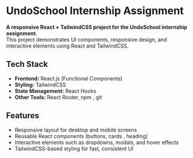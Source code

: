 # UndoSchool Internship Assignment

**A responsive React + TailwindCSS project for the UndoSchool internship assignment.**  
This project demonstrates UI components, responsive design, and interactive elements using React and TailwindCSS.

## Tech Stack
- **Frontend:** React.js (Functional Components)  
- **Styling:** TailwindCSS  
- **State Management:** React Hooks  
- **Other Tools:** React Router, npm , git 

## Features
- Responsive layout for desktop and mobile screens  
- Reusable React components (buttons, cards , heading)  
- Interactive elements such as dropdowns, modals, and hover effects  
- TailwindCSS-based styling for fast, consistent UI  


